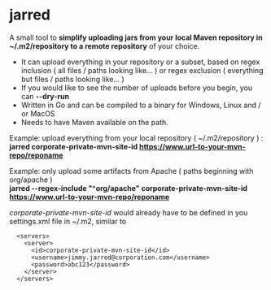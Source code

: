 # jarred

A small tool to **simplify uploading jars from your local Maven repository in ~/.m2/repository to a remote repository** of your choice.  
  
* It can upload everything in your repository or a subset, based on regex inclusion ( all files / paths looking like... ) or regex exclusion ( everything but files / paths looking like... )  
* If you would like to see the number of uploads before you begin, you can **--dry-run**
* Written in Go and can be compiled to a binary for Windows, Linux and / or MacOS
* Needs to have Maven available on the path. 

Example: upload everything from your local repository ( ~/.m2/repository ) :  
**jarred corporate-private-mvn-site-id https://www.url-to-your-mvn-repo/reponame**
  

Example: only upload some artifacts from Apache ( paths beginning with org/apache )  
**jarred --regex-include "^org/apache" corporate-private-mvn-site-id https://www.url-to-your-mvn-repo/reponame**  
  
  
_corporate-private-mvn-site-id_ would already have to be defined in you settings.xml file in ~/.m2, similar to  
```
  <servers>
    <server>
      <id>corporate-private-mvn-site-id</id>
      <username>jimmy.jarred@corporation.com</username>
      <password>abc123</password>
    </server>
  </servers>
```

